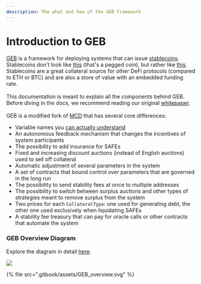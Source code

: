 ```yaml
---
description: The what and how of the GEB framework
---
```


# Introduction to GEB

[GEB](https://en.wikipedia.org/wiki/G%C3%B6del,\_Escher,\_Bach) is a framework for deploying systems that can issue [stablecoins](https://medium.com/reflexer-labs/stability-without-pegs-8c6a1cbc7fbd). Stablecoins don't look like [this](https://www.coingecko.com/en/coins/usd-coin) (that's a pegged coin), but rather like [this](https://duneanalytics.com/HggqX/Reflexer-RAI). Stablecoins are a great collateral source for other DeFi protocols (compared to ETH or BTC) and are also a store of value with an embedded funding rate.\
\
This documentation is meant to explain all the components behind GEB. Before diving in the docs, we recommend reading our original [whitepaper](https://github.com/reflexer-labs/whitepapers/blob/master/English/rai-english.pdf).\
\
GEB is a modified fork of [MCD](https://github.com/makerdao/dss) that has several core differences:

* Variable names you [can actually understand](https://docs.reflexer.finance/contract-translation/naming-transition)
* An autonomous feedback mechanism that changes the incentives of system participants
* The possibility to add insurance for SAFEs
* Fixed and increasing discount auctions (instead of English auctions) used to sell off collateral
* Automatic adjustment of several parameters in the system
* A set of contracts that bound control over parameters that are governed in the long run
* The possibility to send stability fees at once to multiple addresses
* The possibility to switch between surplus auctions and other types of strategies meant to remove surplus from the system
* Two prices for each `CollateralType`: one used for generating debt, the other one used exclusively when liquidating SAFEs
* A stability fee treasury that can pay for oracle calls or other contracts that automate the system

### GEB Overview Diagram

Explore the diagram in detail [here](https://viewer.diagrams.net/?target=blank\&highlight=0000ff\&layers=1\&nav=1\&title=GEB\_overview.drawio#Uhttps%3A%2F%2Fdrive.google.com%2Fuc%3Fid%3D1nIcaY8N8StVCfyAL\_ztbmETJX2bvY3a9%26export%3Ddownload).

![](<.gitbook/assets/GEB\_overview (1).png>)

{% file src=".gitbook/assets/GEB_overview.svg" %}
